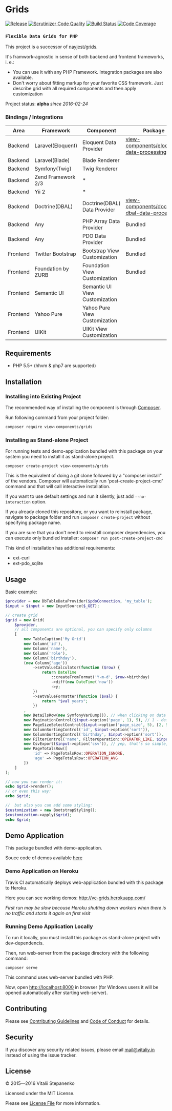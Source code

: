 # Grids

[![Release](https://img.shields.io/packagist/v/view-components/view-components.svg)](https://packagist.org/packages/view-components/grids)
[![Scrutinizer Code Quality](https://scrutinizer-ci.com/g/view-components/grids/badges/quality-score.png?b=master)](https://scrutinizer-ci.com/g/view-components/grids/?branch=master)
[![Build Status](https://travis-ci.org/view-components/grids.svg?branch=master)](https://travis-ci.org/view-components/grids)
[![Code Coverage](https://scrutinizer-ci.com/g/view-components/grids/badges/coverage.png?b=master)](https://scrutinizer-ci.com/g/view-components/grids/?branch=master)

### `Flexible Data Grids for PHP`

This project is a successor of [nayjest/grids](https://github.com/Nayjest/Grids).

It's framwork-agnostic in sense of both backend and frontend frameworks, i. e.:
 * You can use it with any PHP Framework. Integration packages are also available.
 * Don't worry about fitting markup for your favorite CSS framework. Just describe grid with all required components and then apply customization

Project status: **alpha** *since 2016-02-24*

### Bindings / Integrations

 Area | Framework | Component | Package | Status
 --- | --- | --- | --- | ---
 Backend | Laravel(Eloquent) | Eloquent Data Provider | [view-components/eloquent-data-processing](https://github.com/view-components/eloquent-data-processing) | Stable
 Backend | Laravel(Blade) | Blade Renderer |  | Planned
 Backend | Symfony(Twig) | Twig Renderer |  | Planned
 Backend | Zend Framework 2/3 | * |  | Planned
 Backend | Yii 2 | * |  | Planned
 Backend | Doctrine(DBAL) | Doctrine(DBAL) Data Provider | [view-components/doctrine-dbal-data-processing](https://github.com/view-components/doctrine-dbal-data-processing) | In Progress
  Backend | Any | PHP Array Data Provider | Bundled | Ready, Unstable 
  Backend | Any | PDO Data Provider | Bundled | Ready, Unstable 
  Frontend | Twitter Bootstrap | Bootstrap View Customization | Bundled | Ready, Unstable 
  Frontend | Foundation by ZURB | Foundation View Customization | Bundled | In Progress
  Frontend | Semantic UI | Semantic UI View Customization |  | Planned
  Frontend | Yahoo Pure | Yahoo Pure View Customization |  | Planned
  Frontend | UIKit | UIKit View Customization |  | Planned
  

## Requirements

* PHP 5.5+ (hhvm & php7 are supported)

## Installation

### Installing into Existing Project

The recommended way of installing the component is through [Composer](https://getcomposer.org).

Run following command from your project folder:

```bash
composer require view-components/grids
```

### Installing as Stand-alone Project

For running tests and demo-application bundled with this package on your system you need to install it as stand-alone project.

```
composer create-project view-components/grids
```

This is the equivalent of doing a git clone followed by a "composer install" of the vendors.
Composer will automatically run 'post-create-project-cmd' command and that will call interactive installation.

If you want to use default settings and run it silently, just add `--no-interaction` option.

If you already cloned this repository, or you want to reinstall package, navigate to package folder and run `composer create-project` without specifying package name.

If you are sure that you don't need to reinstall composer dependencies, you can execute only bundled installer: `composer run post-create-project-cmd`

This kind of installation has additional requirements:
* ext-curl
* ext-pdo_sqlite

## Usage

Basic example:
```php
$provider = new DbTableDataProvider($pdoConnection, 'my_table');
$input = $input = new InputSource($_GET);

// create grid
$grid = new Grid(
    $provider,
    // all components are optional, you can specify only columns
    [
        new TableCaption('My Grid')
        new Column('id'),
        new Column('name'),
        new Column('role'),
        new Column('birthday'),
        (new Column('age'))
            ->setValueCalculator(function ($row) {
                return DateTime
                    ::createFromFormat('Y-m-d', $row->birthday)
                    ->diff(new DateTime('now'))
                    ->y;
            })
            ->setValueFormatter(function ($val) {
                return "$val years";
            })
        ,
        new DetailsRow(new SymfonyVarDump()), // when clicking on data rows, details will be shown
        new PaginationControl($input->option('page', 1), 5), // 1 - default page, 5 -- page size
        new PageSizeSelectControl($input->option('page_size', 5), [2, 5, 10]), // allows to select page size
        new ColumnSortingControl('id', $input->option('sort')),
        new ColumnSortingControl('birthday', $input->option('sort')),
        new FilterControl('name', FilterOperation::OPERATOR_LIKE, $input->option('name')),
        new CsvExport($input->option('csv')), // yep, that's so simple, you have CSV export now
        new PageTotalsRow([
            'id' => PageTotalsRow::OPERATION_IGNORE,
            'age' => PageTotalsRow::OPERATION_AVG
        ])
    ]
);

// now you can render it:
echo $grid->render();
// or even this way:
echo $grid;

//  but also you can add some styling:
$customization = new BootstrapStyling();
$customization->apply($grid);
echo $grid;
```
## Demo Application

This package bundled with demo-application.

Souce code of demos available [here](https://github.com/view-components/grids/blob/master/tests/webapp/Controller.php)

### Demo Application on Heroku

Travis CI automatically deploys web-application bundled with this package to Heroku.

Here you can see working demos: <http://vc-grids.herokuapp.com/>

*First run may be slow becouse Heroku shutting down workers when there is no traffic and starts it again on first visit*

### Running Demo Application Locally

To run it locally, you must install this package as stand-alone project with dev-dependencis.

Then, run web-server from the package directory with the following command:

```
composer serve
```
This command uses web-server bundled with PHP.

Now, open [http://localhost:8000](http://localhost:8000) in browser (for Windows users it will be opened automatically after starting web-server).

## Contributing

Please see [Contributing Guidelines](contributing.md) and [Code of Conduct](code_of_conduct.md) for details.

## Security

If you discover any security related issues, please email mail@vitaliy.in instead of using the issue tracker.

## License

© 2015—2016 Vitalii Stepanenko

Licensed under the MIT License.

Please see [License File](LICENSE) for more information.
